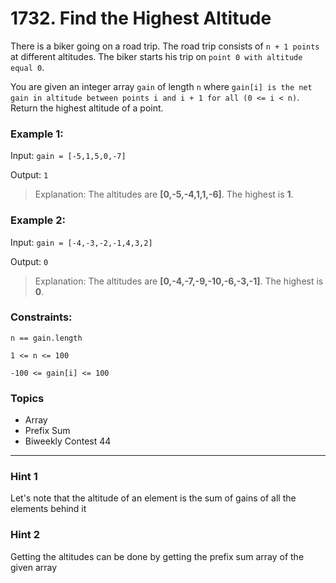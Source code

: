 # 1732. Find the Highest Altitude

There is a biker going on a road trip. The road trip consists of `n + 1 points` at different altitudes. The biker starts his trip on `point 0 with altitude equal 0`.

You are given an integer array `gain` of length `n` where `gain[i] is the net gain in altitude between points i​​​​​​ and i + 1 for all (0 <= i < n)`. Return the highest altitude of a point.
 

### Example 1:

Input: `gain = [-5,1,5,0,-7]`

Output: `1`

> Explanation: The altitudes are **[0,-5,-4,1,1,-6]**. The highest is **1**.


### Example 2:

Input: `gain = [-4,-3,-2,-1,4,3,2]`

Output: `0`

> Explanation: The altitudes are **[0,-4,-7,-9,-10,-6,-3,-1]**. The highest is **0**.
 

### Constraints:

`n == gain.length`

`1 <= n <= 100`

`-100 <= gain[i] <= 100`


### Topics
- Array
- Prefix Sum
- Biweekly Contest 44

---

### Hint 1
Let's note that the altitude of an element is the sum of gains of all the elements behind it

### Hint 2
Getting the altitudes can be done by getting the prefix sum array of the given array
